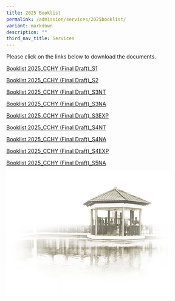 ```yaml
---
title: 2025 Booklist
permalink: /admission/services/2025booklist/
variant: markdown
description: ""
third_nav_title: Services
---
```

Please click on the links below to download the documents.

[Booklist 2025_CCHY (Final Draft)_S1](/files/Admission/Services/Booklist/Booklist_2025_CCHY__Final_Draft__S1.pdf)

[Booklist 2025_CCHY (Final Draft)_S2](/files/Admission/Services/Booklist/Booklist_2025_CCHY__Final_Draft__S2.pdf)

[Booklist 2025_CCHY (Final Draft)_S3NT](/files/Admission/Services/Booklist/Booklist_2025_CCHY__Final_Draft__S3NT.pdf)

[Booklist 2025_CCHY (Final Draft)_S3NA](/files/Admission/Services/Booklist/Booklist_2025_CCHY__Final_Draft__S3NA.pdf)

[Booklist 2025_CCHY (Final Draft)_S3EXP](/files/Admission/Services/Booklist/Booklist_2025_CCHY__Final_Draft__S3E.pdf)

[Booklist 2025_CCHY (Final Draft)_S4NT](/files/Admission/Services/Booklist/Booklist_2025_CCHY__Final_Draft__S4NT.pdf)

[Booklist 2025_CCHY (Final Draft)_S4NA](/files/Admission/Services/Booklist/Booklist_2025_CCHY__Final_Draft__S4NA.pdf)

[Booklist 2025_CCHY (Final Draft)_S4EXP](/files/Admission/Services/Booklist/Booklist_2025_CCHY__Final_Draft__S4E.pdf)

[Booklist 2025_CCHY (Final Draft)_S5NA](/files/Admission/Services/Booklist/Booklist_2025_CCHY__Final_Draft__S5NA.pdf)


![](https://raw.githubusercontent.com/isomerpages/moe-chungchenghighyis/staging/images/pavilion.png)